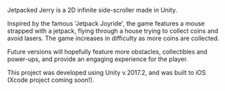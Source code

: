 Jetpacked Jerry is a 2D infinite side-scroller made in Unity.

Inspired by the famous 'Jetpack Joyride', the game features a mouse strapped with a jetpack, flying through a house trying to collect
coins and avoid lasers. The game increases in difficulty as more coins are collected.

Future versions will hopefully feature more obstacles, collectibles and power-ups, and provide an engaging experience for the player.

This project was developed using Unity v.2017.2, and was built to iOS (Xcode project coming soon!).
